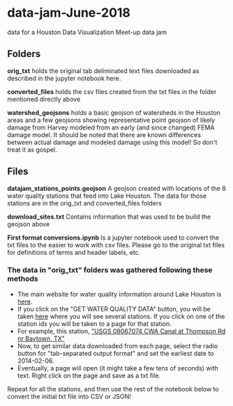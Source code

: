 # data-jam-June-2018
data for a Houston Data Visualization Meet-up data jam

## Folders
<b>orig_txt</b> holds the original tab deliminated text files downloaded as described in the jupyter notebook here.

<b>converted_files</b> holds the csv files created from the txt files in the folder mentioned directly above

<b>watershed_geojsons</b> holds a basic geojson of watersheds in the Houston areas and a few geojsons showing representative point geojson of likely damage from Harvey modeled from an early (and since changed) FEMA damage model. It should be noted that there are known differences between actual damage and modeled damage using this model! So don't treat it as gospel.

## Files
<b>datajam_stations_points.geojson</b> A geojson created with locations of the 8 water quality stations that feed into Lake Houston. The data for those stations are in the orig_txt and converted_files folders

<b>download_sites.txt</b> Contains information that was used to be build the geojson above

<b>First format conversions.ipynb</b> Is a jupyter notebook used to convert the txt files to the easier to work with csv files. Please go to the original txt files for definitions of terms and header labels, etc. 


### The data in "orig_txt" folders was gathered following these methods
- The main website for water quality information around Lake Houston is <a href="https://webapps.usgs.gov/lake_houston/home/#realtime">here</a>.
- If you click on the "GET WATER QUALITY DATA" button, you will be taken <a href="https://waterdata.usgs.gov/tx/nwis/current?multiple_site_no=08067074%2C08068000%2C08068500%2C08069500%2C08070200%2C295826095082200%2C295554095093402%2C294643095035200%2C294607085042700%2C08071330&index_pmcode_STATION_NM=1&index_pmcode_DATETIME=2&format=station_list&group_key=NONE&sort_key_2=site_no&html_table_group_key=NONE&rdb_compression=file&list_of_search_criteria=multiple_site_no%2Crealtime_parameter_selection">here</a> where you will see several stations. If you click on one of the station ids you will be taken to a page for that station.
- For example, this station, <a href="https://waterdata.usgs.gov/tx/nwis/uv/?site_no=08067074&agency_cd=USGS&amp;">"USGS 08067074 CWA Canal at Thompson Rd nr Baytown, TX"</a>
- Now, to get similar data downloaded from each page, select the radio button for "tab-separated output format" and set the earliest date to 2014-02-06.
- Eventually, a page will open (it might take a few tens of seconds) with text. Right click on the page and save as a txt file. 

Repeat for all the stations, and then use the rest of the notebook below to convert the initial txt file into CSV or JSON!
